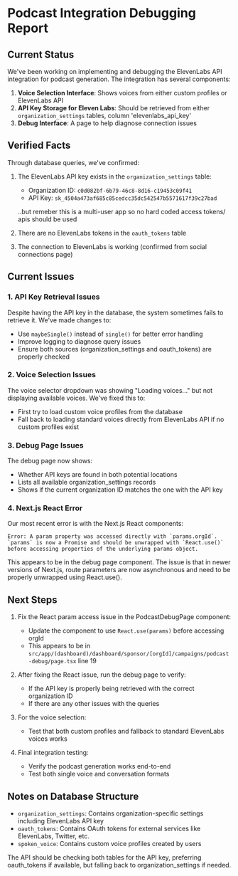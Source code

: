 # Podcast Integration Debugging Report

## Current Status

We've been working on implementing and debugging the ElevenLabs API integration for podcast generation. The integration has several components:

1. **Voice Selection Interface**: Shows voices from either custom profiles or ElevenLabs API
2. **API Key Storage for Eleven Labs**: Should be retrieved from either `organization_settings` tables, column 'elevenlabs_api_key'
3. **Debug Interface**: A page to help diagnose connection issues 

## Verified Facts

Through database queries, we've confirmed:

1. The ElevenLabs API key exists in the `organization_settings` table:
   - Organization ID: `c0d082bf-6b79-46c8-8d16-c19453c09f41`
   - API Key: `sk_4504a473af685c85cedcc35dc542547b5571617f39c27bad`

   ..but remeber this is a multi-user app so no hard coded access tokens/ apis should be used

2. There are no ElevenLabs tokens in the `oauth_tokens` table

3. The connection to ElevenLabs is working (confirmed from social connections page)

## Current Issues

### 1. API Key Retrieval Issues

Despite having the API key in the database, the system sometimes fails to retrieve it. We've made changes to:
- Use `maybeSingle()` instead of `single()` for better error handling
- Improve logging to diagnose query issues
- Ensure both sources (organization_settings and oauth_tokens) are properly checked

### 2. Voice Selection Issues

The voice selector dropdown was showing "Loading voices..." but not displaying available voices. We've fixed this to:
- First try to load custom voice profiles from the database
- Fall back to loading standard voices directly from ElevenLabs API if no custom profiles exist

### 3. Debug Page Issues

The debug page now shows:
- Whether API keys are found in both potential locations
- Lists all available organization_settings records
- Shows if the current organization ID matches the one with the API key

### 4. Next.js React Error

Our most recent error is with the Next.js React components:
```
Error: A param property was accessed directly with `params.orgId`. `params` is now a Promise and should be unwrapped with `React.use()` before accessing properties of the underlying params object.
```

This appears to be in the debug page component. The issue is that in newer versions of Next.js, route parameters are now asynchronous and need to be properly unwrapped using React.use().

## Next Steps

1. Fix the React param access issue in the PodcastDebugPage component:
   - Update the component to use `React.use(params)` before accessing orgId
   - This appears to be in `src/app/(dashboard)/dashboard/sponsor/[orgId]/campaigns/podcast-debug/page.tsx` line 19

2. After fixing the React issue, run the debug page to verify:
   - If the API key is properly being retrieved with the correct organization ID
   - If there are any other issues with the queries

3. For the voice selection:
   - Test that both custom profiles and fallback to standard ElevenLabs voices works

4. Final integration testing:
   - Verify the podcast generation works end-to-end
   - Test both single voice and conversation formats

## Notes on Database Structure

- `organization_settings`: Contains organization-specific settings including ElevenLabs API key
- `oauth_tokens`: Contains OAuth tokens for external services like ElevenLabs, Twitter, etc.
- `spoken_voice`: Contains custom voice profiles created by users

The API should be checking both tables for the API key, preferring oauth_tokens if available, but falling back to organization_settings if needed. 